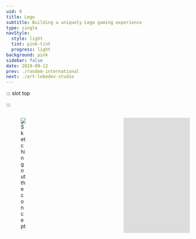 ```yaml
---
uid: 9
title: Lego
subtitle: Building a uniquely Lego gaming experience
type: single
navStyle:
  style: light
  tint: pink-tint
  progress: light
background: pink
sidebar: false
date: 2019-09-12
prev: ./random-international
next: ./art-lebedev-studio
---
```


::: slot top

<Stage-ProjectStage :noise="true" ctaLabel="none" ctaUrl="#"
description="Proin volutpat in purus a lobortis. Praesent nec purus eu metus volutpat placerat a eu sapien. Quisque eu sapien ut quam venenatis convallis. Vestibulum porta aliquam elit et fringilla.">

  <template v-slot:visual-column>
    <figure class="lego-image">
      <Heros-ImageHero src="/images/lego/lego-comp.svg" alt="Ecosia mobile devices"/>
    </figure>
  </template>

</Stage-ProjectStage>

<style lang="sass">

.lego-image
  position: absolute
  left: -25%
  width: 200%

</style>

:::


<Content-ContextSection :box="true">

<template v-slot:main>

## Context

Nulla facilisi. Proin volutpat in purus a lobortis. Praesent nec purus eu metus volutpat placerat a eu sapien. Quisque eu sapien ut quam venenatis convallis. Vestibulum porta aliquam elit et fringilla. Etiam semper iaculis massa, sit amet fringilla lorem lacinia nec.

Proin velit neque, ornare nec luctus at, sollicitudin a erat. Nunc consectetur tortor in nibh vulputate viverra. Integer fringilla orci enim, non efficitur erat elementum vel. Quisque sollicitudin risus sed pretium auctor. Quisque sit amet fermentum nibh. Proin tristique neque vitae ipsum malesuada, ac feugiat justo suscipit. Pellentesque euismod sodales ipsum in mattis.

Suspendisse potenti. Praesent risus massa, vulputate eget turpis in, dignissim tincidunt odio


</template>

<template v-slot:side>

**Reading time**
12 minutes

**Team composition**
CTO, product designer, two full-stack developers

</template>

</Content-ContextSection>




<Content-FreeSection padding="is-large">

<div class="columns is-multiline">
  <div class="column is-half">
    <figure class="image is-lego">
      <img class="lazyload" data-src="/images/lego/lego-sketches.jpg" alt="Sketching out the concept">
    </figure>
  </div>

  <div class="column is-half">
    <figure class="image is-lego">
      <img class="lazyload" data-src="/images/lego/lego-details.jpg" alt="Refining details">
    </figure>
  </div>

  <div class="column is-half">
    <figure class="image is-16by9">
      <img class="lazyload" data-src="/images/lego/Lego-dimensions.jpg" alt="Trailer still">
    </figure>
  </div>


  <div class="column is-half">
    <figure class="image is-16by9">
      <iframe width="560" height="315" src="https://www.youtube.com/embed/0kmnrwfDewo" frameborder="0" allow="picture-in-picture" allowfullscreen></iframe>
    </figure>
  </div>

</div>



</Content-FreeSection>
